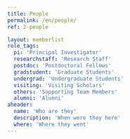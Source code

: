 ```yaml
---
title: People
permalink: /en/people/
ref: 2-people

layout: memberlist
role_tags:
  pi: 'Principal Investigator'
  researchstaff: 'Research Staff'
  postdoc: 'Postdoctoral Fellows'
  gradstudent: 'Graduate Students'
  undergrad: 'Undergraduate Students'
  visiting: 'Visiting Scholars'
  others: 'Supporting Team Members'
  alumni: 'Alumni'
aheader:
  name: 'Who are they'
  description: 'When were they here'
  where: 'Where they went'
---
```

